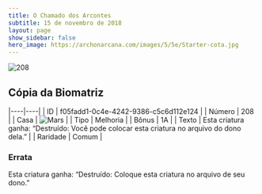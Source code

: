 ```yaml
---
title: O Chamado dos Arcontes
subtitle: 15 de novembro de 2018
layout: page
show_sidebar: false
hero_image: https://archonarcana.com/images/5/5e/Starter-cota.jpg
---
```


![208](https://cdn.keyforgegame.com/media/card_front/pt/341_208_77VHC8FXXP27_pt.png)

## Cópia da Biomatriz

|----|----|
| ID | f05fadd1-0c4e-4242-9386-c5c6d112e124 |
| Número | 208 |
| Casa | ![Mars](https://archonarcana.com/images/thumb/d/de/Mars.png/22px-Mars.png "Marte") |
| Tipo | Melhoria |
| Bônus | 1A |
| Texto | Esta criatura ganha: “Destruído: Você pode colocar esta criatura no arquivo do dono dela.” |
| Raridade | Comum |

### Errata

Esta criatura ganha: “Destruído: Coloque esta criatura no arquivo de seu dono.”
